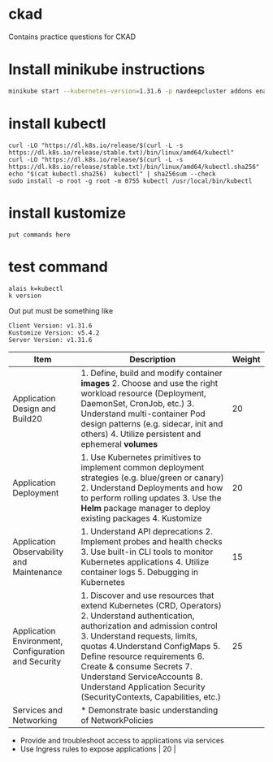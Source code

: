 # ckad
Contains practice questions for CKAD

# Install minikube instructions
```bash
minikube start --kubernetes-version=1.31.6 -p navdeepcluster addons enable metrics-server
```

# install kubectl
```
curl -LO "https://dl.k8s.io/release/$(curl -L -s https://dl.k8s.io/release/stable.txt)/bin/linux/amd64/kubectl"
curl -LO "https://dl.k8s.io/release/$(curl -L -s https://dl.k8s.io/release/stable.txt)/bin/linux/amd64/kubectl.sha256"
echo "$(cat kubectl.sha256)  kubectl" | sha256sum --check
sudo install -o root -g root -m 0755 kubectl /usr/local/bin/kubectl
```
# install kustomize
```
put commands here
```

# test command 

```
alais k=kubectl
k version
```
Out put must be something like

```
Client Version: v1.31.6
Kustomize Version: v5.4.2
Server Version: v1.31.6
```

| Item | Description | Weight |
| --- | --- | -- |
| Application Design and Build20 | 1. Define, build and modify container **images** 2. Choose and use the right workload resource (Deployment, DaemonSet, CronJob, etc.) 3. Understand multi-container Pod design patterns (e.g. sidecar, init and others) 4. Utilize persistent and ephemeral **volumes** | 20 |
| Application Deployment | 1. Use Kubernetes primitives to implement common deployment strategies (e.g. blue/green or canary) 2. Understand Deployments and how to perform rolling updates 3. Use the **Helm** package manager to deploy existing packages 4. Kustomize| 20 |
| Application Observability and Maintenance | 1. Understand API deprecations 2. Implement probes and health checks 3. Use built-in CLI tools to monitor Kubernetes applications 4. Utilize container logs 5. Debugging in Kubernetes | 15 |
| Application Environment, Configuration and Security | 1. Discover and use resources that extend Kubernetes (CRD, Operators) 2. Understand authentication, authorization and admission control 3. Understand requests, limits, quotas 4.Understand ConfigMaps 5. Define resource requirements 6. Create & consume Secrets 7. Understand ServiceAccounts 8. Understand Application Security (SecurityContexts, Capabilities, etc.) | 25 |
| Services and Networking | * Demonstrate basic understanding of NetworkPolicies 
* Provide and troubleshoot access to applications via services 
* Use Ingress rules to expose applications | 20 |








